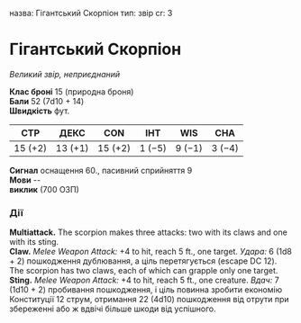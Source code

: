 назва: Гігантський Скорпіон тип: звір cr: 3

# Гігантський Скорпіон
_Великий звір, неприєднаний_

**Клас броні** 15 (природна броня)    
**Бали** 52 (7d10 + 14)    
**Швидкість** фут.

| СТР     | ДЕКС    | CON     | ІНТ    | WIS    | CHA    |
| ------- | ------- | ------- | ------ | ------ | ------ |
| 15 (+2) | 13 (+1) | 15 (+2) | 1 (−5) | 9 (−1) | 3 (−4) |

**Сигнал** оснащення 60., пасивний сприйняття 9    
**Мови** --    
**виклик** (700 ОЗП)

### Дії
**Multiattack.** The scorpion makes three attacks: two with its claws and one with its sting.    
**Claw.** _Melee Weapon Attack:_ +4 to hit, reach 5 ft., one target. _Удара:_ 6 (1d8 + 2) пошкодження дублювання, а ціль перетягується (escape DC 12). The scorpion has two claws, each of which can grapple only one target.    
**Sting.** _Melee Weapon Attack:_ +4 to hit, reach 5 ft., one creature. _Вдач:_ 7 (1d10 + 2) пробивання пошкодження, і ціль повинна зробити економію Конституції 12 струм, отримання 22 (4d10) пошкодження від отрути при збереженні або ж вдвічі більше шкоди від успішного. 